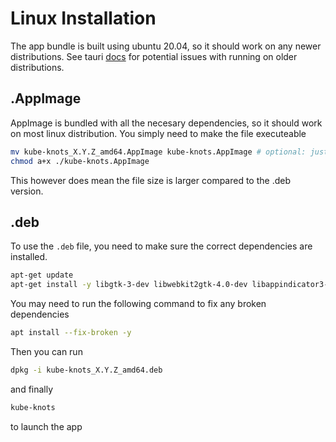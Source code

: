 # Linux Installation

The app bundle is built using ubuntu 20.04, so it should work on any newer distributions. See tauri [docs](https://tauri.app/v1/guides/building/linux#limitations) for potential issues with running on older distributions.

## .AppImage

AppImage is bundled with all the necesary dependencies, so it should work on most linux distribution. You simply need to make the file executeable

```bash
mv kube-knots_X.Y.Z_amd64.AppImage kube-knots.AppImage # optional: just making the name friendlier
chmod a+x ./kube-knots.AppImage
```

This however does mean the file size is larger compared to the .deb version.

## .deb

To use the `.deb` file, you need to make sure the correct dependencies are installed.

```bash
apt-get update
apt-get install -y libgtk-3-dev libwebkit2gtk-4.0-dev libappindicator3-dev librsvg2-dev patchelf
```

You may need to run the following command to fix any broken dependencies

```bash
apt install --fix-broken -y
```

Then you can run

```bash
dpkg -i kube-knots_X.Y.Z_amd64.deb
```

and finally

```bash
kube-knots
```

to launch the app
